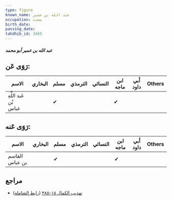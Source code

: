 ```yaml
---
type: figure
known_name: عبد الله بن عمير
occupation: محدث
birth_date:
passing_date:
tahdhib_id: 3465
---
```

##### عبد الله بن عمير أبو محمد

## رَوَى عَن:
| الاسم                 | البخاري | مسلم | الترمذي | النسائي | ابن ماجه | أبي داود | Others |
| --------------------- | ------- | ---- | ------- | ------- | -------- | -------- | ------ |
| عَبد اللَّهِ بْن عباس |         | ✔    |         |         | ✔        |          |        |
## رَوَى عَنه:
| الاسم          | البخاري | مسلم | الترمذي | النسائي | ابن ماجه | أبي داود | Others |
| -------------- | ------- | ---- | ------- | ------- | -------- | -------- | ------ |
| القاسم بن عباس |         | ✔    |         |         | ✔        |          |        |
## مراجع
- [تهذيب الكمال ١٥-٣٨٥](obsidian://open?vault=Tahdhib-al-Kamal&file=Figures/٣٤٦٥-عبد%20الله%20بن%20عمير%20أبو%20محمد) ([رابط الشاملة](https://shamela.ws/book/3722/7869))